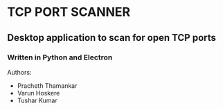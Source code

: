 # TCP PORT SCANNER

## Desktop application to scan for open TCP ports

### Written in Python and Electron

Authors:

- Pracheth Thamankar
- Varun Hoskere
- Tushar Kumar
